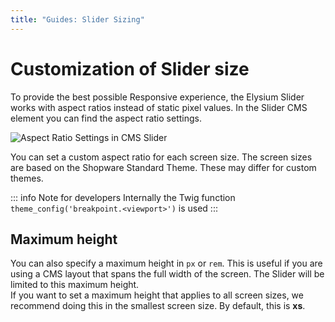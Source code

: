 ```yaml
---
title: "Guides: Slider Sizing"
---
```


# Customization of Slider size

To provide the best possible Responsive experience, the Elysium Slider works with aspect ratios instead of static pixel values. In the Slider CMS element you can find the aspect ratio settings.

<Image
    src="/screenshots/de/admin-cms-setting-aspect-ratio.png" 
    alt="Aspect Ratio Settings in CMS Slider"
    :caption="true" />

You can set a custom aspect ratio for each screen size. The screen sizes are based on the Shopware Standard Theme. These may differ for custom themes.  

::: info Note for developers
Internally the Twig function `theme_config('breakpoint.<viewport>')` is used
:::

## Maximum height
You can also specify a maximum height in `px` or `rem`. This is useful if you are using a CMS layout that spans the full width of the screen. The Slider will be limited to this maximum height.  
If you want to set a maximum height that applies to all screen sizes, we recommend doing this in the smallest screen size. By default, this is **xs**.